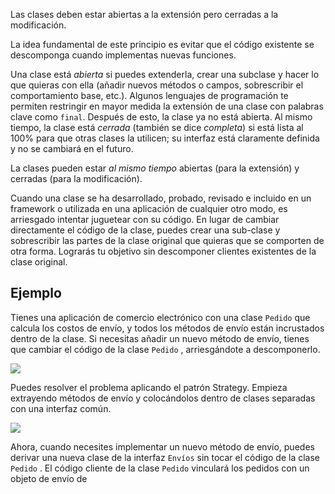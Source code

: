 Las clases deben estar abiertas a la extensión pero cerradas a la modificación.

La idea fundamental de este principio es evitar que el código existente se descomponga cuando implementas nuevas funciones.

Una clase está *abierta* si puedes extenderla, crear una subclase y hacer lo que quieras con ella (añadir nuevos métodos o campos, sobrescribir el comportamiento base, etc.). Algunos lenguajes de programación te permiten restringir en mayor medida la extensión de una clase con palabras clave como `final`. Después de esto, la clase ya no está abierta. Al mismo tiempo, la clase está *cerrada* (también se dice *completa*) si está lista al 100% para que otras clases la utilicen; su interfaz está claramente definida y no se cambiará en el futuro.

La clases pueden estar *al mismo tiempo* abiertas (para la extensión) y cerradas (para la modificación).

Cuando una clase se ha desarrollado, probado, revisado e incluido en un framework o utilizada en una aplicación de cualquier otro modo, es arriesgado intentar juguetear con su código. En lugar de cambiar directamente el código de la clase, puedes crear una sub-clase y sobrescribir las partes de la clase original que quieras que se comporten de otra forma. Lograrás tu objetivo sin descomponer clientes existentes de la clase original.

## Ejemplo
Tienes una aplicación de comercio electrónico con una clase `Pedido` que calcula los costos de envío, y todos los métodos de envío están incrustados dentro de la clase. Si necesitas añadir un nuevo método de envío, tienes que cambiar el código de la clase `Pedido` , arriesgándote a descomponerlo.

![](https://i.imgur.com/UPN1kwz.png)

Puedes resolver el problema aplicando el patrón Strategy. Empieza extrayendo métodos de envío y colocándolos dentro de clases separadas con una interfaz común.

![](https://i.imgur.com/GXvkyik.png)

Ahora, cuando necesites implementar un nuevo método de envío, puedes derivar una nueva clase de la interfaz `Envíos` sin tocar el código de la clase `Pedido` . El código cliente de la clase `Pedido` vinculará los pedidos con un objeto de envío de